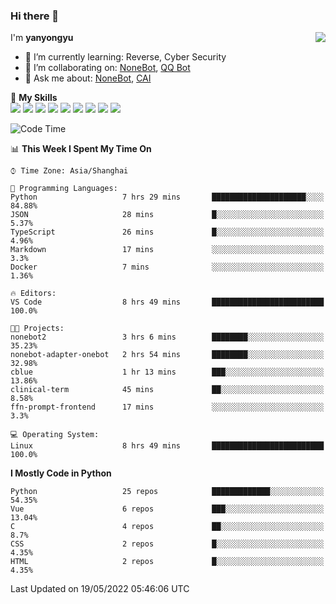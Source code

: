 ### Hi there 👋

<a href="#">
  <img align="right" src="https://github-readme-stats.vercel.app/api?username=yanyongyu&count_private=true&show_icons=true&bg_color=15,f2f7fd,E0EAFC" />
</a>

I'm **yanyongyu**

- 🌱 I’m currently learning: Reverse, Cyber Security
- 👯 I’m collaborating on: [NoneBot](https://github.com/nonebot), [QQ Bot](https://github.com/Mrs4s/go-cqhttp)
- 💬 Ask me about: [NoneBot](https://github.com/nonebot), [CAI](https://github.com/cscs181/CAI)

🌟 **My Skills**  
![](https://img.shields.io/badge/-Python-3e74a2?style=flat-square&logo=Python&logoColor=fff)
![](https://img.shields.io/badge/-Node.js-339933?style=flat-square&logo=Node.js&logoColor=fff)
![](https://img.shields.io/badge/-Vue-4fc08d?style=flat-square&logo=Vue.js&logoColor=fff)
![](https://img.shields.io/badge/-React-2d98ce?style=flat-square&logo=React&logoColor=fff)
![](https://img.shields.io/badge/-Docker-2496ED?style=flat-square&logo=Docker&logoColor=fff)
![](https://img.shields.io/badge/-Linux-000000?style=flat-square&logo=Linux&logoColor=fff)
![](https://img.shields.io/badge/-MySQL-4479A1?style=flat-square&logo=MySQL&logoColor=fff)
![](https://img.shields.io/badge/-Redis-DC382D?style=flat-square&logo=Redis&logoColor=fff)
![](https://img.shields.io/badge/-MongoDB-47A248?style=flat-square&logo=MongoDB&logoColor=fff)

<!--START_SECTION:waka-->
![Code Time](http://img.shields.io/badge/Code%20Time-2%2C326%20hrs%2059%20mins-blue)

📊 **This Week I Spent My Time On** 

```text
⌚︎ Time Zone: Asia/Shanghai

💬 Programming Languages: 
Python                   7 hrs 29 mins       █████████████████████░░░░   84.88% 
JSON                     28 mins             █░░░░░░░░░░░░░░░░░░░░░░░░   5.37% 
TypeScript               26 mins             █░░░░░░░░░░░░░░░░░░░░░░░░   4.96% 
Markdown                 17 mins             ░░░░░░░░░░░░░░░░░░░░░░░░░   3.3% 
Docker                   7 mins              ░░░░░░░░░░░░░░░░░░░░░░░░░   1.36%

🔥 Editors: 
VS Code                  8 hrs 49 mins       █████████████████████████   100.0%

🐱‍💻 Projects: 
nonebot2                 3 hrs 6 mins        ████████░░░░░░░░░░░░░░░░░   35.23% 
nonebot-adapter-onebot   2 hrs 54 mins       ████████░░░░░░░░░░░░░░░░░   32.98% 
cblue                    1 hr 13 mins        ███░░░░░░░░░░░░░░░░░░░░░░   13.86% 
clinical-term            45 mins             ██░░░░░░░░░░░░░░░░░░░░░░░   8.58% 
ffn-prompt-frontend      17 mins             ░░░░░░░░░░░░░░░░░░░░░░░░░   3.3%

💻 Operating System: 
Linux                    8 hrs 49 mins       █████████████████████████   100.0%

```

**I Mostly Code in Python** 

```text
Python                   25 repos            █████████████░░░░░░░░░░░░   54.35% 
Vue                      6 repos             ███░░░░░░░░░░░░░░░░░░░░░░   13.04% 
C                        4 repos             ██░░░░░░░░░░░░░░░░░░░░░░░   8.7% 
CSS                      2 repos             █░░░░░░░░░░░░░░░░░░░░░░░░   4.35% 
HTML                     2 repos             █░░░░░░░░░░░░░░░░░░░░░░░░   4.35%

```



 Last Updated on 19/05/2022 05:46:06 UTC
<!--END_SECTION:waka-->
